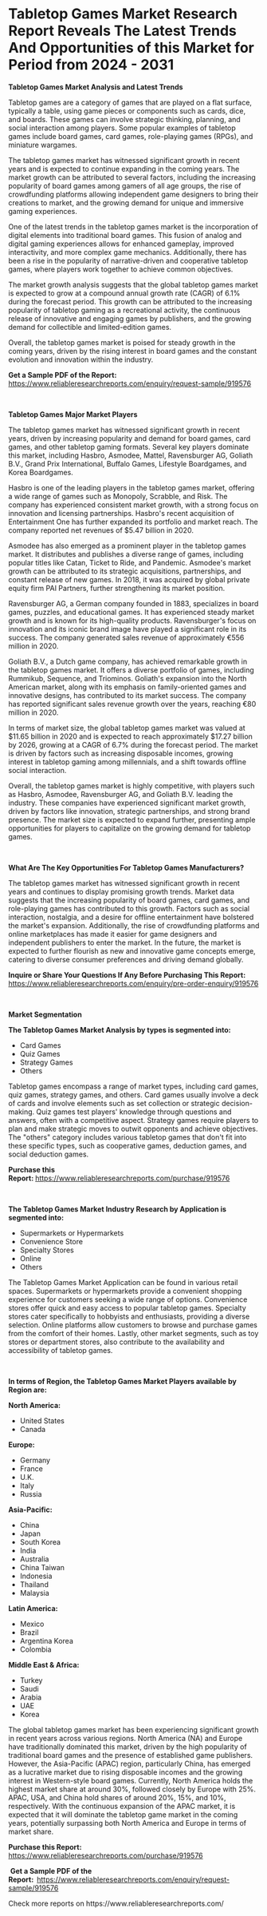 <p><h1>Tabletop Games Market Research Report Reveals The Latest Trends And Opportunities of this Market for Period from 2024 - 2031</h1></p><p><strong>Tabletop Games Market Analysis and Latest Trends</strong></p>
<p><p>Tabletop games are a category of games that are played on a flat surface, typically a table, using game pieces or components such as cards, dice, and boards. These games can involve strategic thinking, planning, and social interaction among players. Some popular examples of tabletop games include board games, card games, role-playing games (RPGs), and miniature wargames.</p><p>The tabletop games market has witnessed significant growth in recent years and is expected to continue expanding in the coming years. The market growth can be attributed to several factors, including the increasing popularity of board games among gamers of all age groups, the rise of crowdfunding platforms allowing independent game designers to bring their creations to market, and the growing demand for unique and immersive gaming experiences.</p><p>One of the latest trends in the tabletop games market is the incorporation of digital elements into traditional board games. This fusion of analog and digital gaming experiences allows for enhanced gameplay, improved interactivity, and more complex game mechanics. Additionally, there has been a rise in the popularity of narrative-driven and cooperative tabletop games, where players work together to achieve common objectives.</p><p>The market growth analysis suggests that the global tabletop games market is expected to grow at a compound annual growth rate (CAGR) of 6.1% during the forecast period. This growth can be attributed to the increasing popularity of tabletop gaming as a recreational activity, the continuous release of innovative and engaging games by publishers, and the growing demand for collectible and limited-edition games.</p><p>Overall, the tabletop games market is poised for steady growth in the coming years, driven by the rising interest in board games and the constant evolution and innovation within the industry.</p></p>
<p><strong>Get a Sample PDF of the Report:&nbsp;</strong> <a href="https://www.reliableresearchreports.com/enquiry/request-sample/919576">https://www.reliableresearchreports.com/enquiry/request-sample/919576</a></p>
<p>&nbsp;</p>
<p><strong>Tabletop Games Major Market Players</strong></p>
<p><p>The tabletop games market has witnessed significant growth in recent years, driven by increasing popularity and demand for board games, card games, and other tabletop gaming formats. Several key players dominate this market, including Hasbro, Asmodee, Mattel, Ravensburger AG, Goliath B.V., Grand Prix International, Buffalo Games, Lifestyle Boardgames, and Korea Boardgames.</p><p>Hasbro is one of the leading players in the tabletop games market, offering a wide range of games such as Monopoly, Scrabble, and Risk. The company has experienced consistent market growth, with a strong focus on innovation and licensing partnerships. Hasbro's recent acquisition of Entertainment One has further expanded its portfolio and market reach. The company reported net revenues of $5.47 billion in 2020.</p><p>Asmodee has also emerged as a prominent player in the tabletop games market. It distributes and publishes a diverse range of games, including popular titles like Catan, Ticket to Ride, and Pandemic. Asmodee's market growth can be attributed to its strategic acquisitions, partnerships, and constant release of new games. In 2018, it was acquired by global private equity firm PAI Partners, further strengthening its market position.</p><p>Ravensburger AG, a German company founded in 1883, specializes in board games, puzzles, and educational games. It has experienced steady market growth and is known for its high-quality products. Ravensburger's focus on innovation and its iconic brand image have played a significant role in its success. The company generated sales revenue of approximately €556 million in 2020.</p><p>Goliath B.V., a Dutch game company, has achieved remarkable growth in the tabletop games market. It offers a diverse portfolio of games, including Rummikub, Sequence, and Triominos. Goliath's expansion into the North American market, along with its emphasis on family-oriented games and innovative designs, has contributed to its market success. The company has reported significant sales revenue growth over the years, reaching €80 million in 2020.</p><p>In terms of market size, the global tabletop games market was valued at $11.65 billion in 2020 and is expected to reach approximately $17.27 billion by 2026, growing at a CAGR of 6.7% during the forecast period. The market is driven by factors such as increasing disposable incomes, growing interest in tabletop gaming among millennials, and a shift towards offline social interaction.</p><p>Overall, the tabletop games market is highly competitive, with players such as Hasbro, Asmodee, Ravensburger AG, and Goliath B.V. leading the industry. These companies have experienced significant market growth, driven by factors like innovation, strategic partnerships, and strong brand presence. The market size is expected to expand further, presenting ample opportunities for players to capitalize on the growing demand for tabletop games.</p></p>
<p>&nbsp;</p>
<p><strong>What Are The Key Opportunities For Tabletop Games Manufacturers?</strong></p>
<p><p>The tabletop games market has witnessed significant growth in recent years and continues to display promising growth trends. Market data suggests that the increasing popularity of board games, card games, and role-playing games has contributed to this growth. Factors such as social interaction, nostalgia, and a desire for offline entertainment have bolstered the market's expansion. Additionally, the rise of crowdfunding platforms and online marketplaces has made it easier for game designers and independent publishers to enter the market. In the future, the market is expected to further flourish as new and innovative game concepts emerge, catering to diverse consumer preferences and driving demand globally.</p></p>
<p><strong>Inquire or Share Your Questions If Any Before Purchasing This Report:</strong> <a href="https://www.reliableresearchreports.com/enquiry/pre-order-enquiry/919576">https://www.reliableresearchreports.com/enquiry/pre-order-enquiry/919576</a></p>
<p>&nbsp;</p>
<p><strong>Market Segmentation</strong></p>
<p><strong>The Tabletop Games Market Analysis by types is segmented into:</strong></p>
<p><ul><li>Card Games</li><li>Quiz Games</li><li>Strategy Games</li><li>Others</li></ul></p>
<p><p>Tabletop games encompass a range of market types, including card games, quiz games, strategy games, and others. Card games usually involve a deck of cards and involve elements such as set collection or strategic decision-making. Quiz games test players' knowledge through questions and answers, often with a competitive aspect. Strategy games require players to plan and make strategic moves to outwit opponents and achieve objectives. The "others" category includes various tabletop games that don't fit into these specific types, such as cooperative games, deduction games, and social deduction games.</p></p>
<p><strong>Purchase this Report:&nbsp;</strong><a href="https://www.reliableresearchreports.com/purchase/919576">https://www.reliableresearchreports.com/purchase/919576</a></p>
<p>&nbsp;</p>
<p><strong>The Tabletop Games Market Industry Research by Application is segmented into:</strong></p>
<p><ul><li>Supermarkets or Hypermarkets</li><li>Convenience Store</li><li>Specialty Stores</li><li>Online</li><li>Others</li></ul></p>
<p><p>The Tabletop Games Market Application can be found in various retail spaces. Supermarkets or hypermarkets provide a convenient shopping experience for customers seeking a wide range of options. Convenience stores offer quick and easy access to popular tabletop games. Specialty stores cater specifically to hobbyists and enthusiasts, providing a diverse selection. Online platforms allow customers to browse and purchase games from the comfort of their homes. Lastly, other market segments, such as toy stores or department stores, also contribute to the availability and accessibility of tabletop games.</p></p>
<p>&nbsp;</p>
<p><strong>In terms of Region, the Tabletop Games Market Players available by Region are:</strong></p>
<p>
    <p> <strong> North America: </strong>
        <ul>
            <li>United States</li>
            <li>Canada</li>
        </ul>
        </p> 
    <p> <strong> Europe: </strong>
        <ul>
            <li>Germany</li>
            <li>France</li>
            <li>U.K.</li>
            <li>Italy</li>
            <li>Russia</li>
        </ul>
        </p> 
    <p> <strong> Asia-Pacific: </strong>
        <ul>
            <li>China</li>
            <li>Japan</li>
            <li>South Korea</li>
            <li>India</li>
            <li>Australia</li>
            <li>China Taiwan</li>
            <li>Indonesia</li>
            <li>Thailand</li>
            <li>Malaysia</li>
        </ul>
        </p> 
    <p> <strong> Latin America: </strong>
        <ul>
            <li>Mexico</li>
            <li>Brazil</li>
            <li>Argentina Korea</li>
            <li>Colombia</li>
        </ul>
        </p> 
    <p> <strong> Middle East & Africa: </strong>
        <ul>
            <li>Turkey</li>
            <li>Saudi</li>
            <li>Arabia</li>
            <li>UAE</li>
            <li>Korea</li>
        </ul>
    </p>
    </p>
<p><p>The global tabletop games market has been experiencing significant growth in recent years across various regions. North America (NA) and Europe have traditionally dominated this market, driven by the high popularity of traditional board games and the presence of established game publishers. However, the Asia-Pacific (APAC) region, particularly China, has emerged as a lucrative market due to rising disposable incomes and the growing interest in Western-style board games. Currently, North America holds the highest market share at around 30%, followed closely by Europe with 25%. APAC, USA, and China hold shares of around 20%, 15%, and 10%, respectively. With the continuous expansion of the APAC market, it is expected that it will dominate the tabletop game market in the coming years, potentially surpassing both North America and Europe in terms of market share.</p></p>
<p><strong>Purchase this Report: </strong><a href="https://www.reliableresearchreports.com/purchase/919576">https://www.reliableresearchreports.com/purchase/919576</a></p>
<p>&nbsp;<strong>Get a Sample PDF of the Report:&nbsp;&nbsp;</strong><a href="https://www.reliableresearchreports.com/enquiry/request-sample/919576">https://www.reliableresearchreports.com/enquiry/request-sample/919576</a></p>
<p><strong></strong></p>
<p>Check more reports on https://www.reliableresearchreports.com/</p>